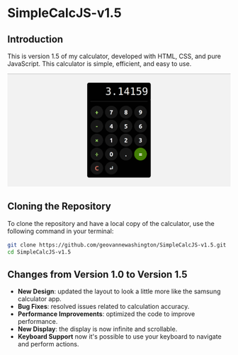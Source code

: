 # SimpleCalcJS-v1.5

## Introduction
This is version 1.5 of my calculator, developed with HTML, CSS, and pure JavaScript. This calculator is simple, efficient, and easy to use.

![Calculator Image](./calculator-project/assets/images/app.png)

## Cloning the Repository
To clone the repository and have a local copy of the calculator, use the following command in your terminal:

```bash
git clone https://github.com/geovannewashington/SimpleCalcJS-v1.5.git
cd SimpleCalcJS-v1.5
```

## Changes from Version 1.0 to Version 1.5

- **New Design**: updated the layout to look a little more like the samsung calculator app.
- **Bug Fixes**: resolved issues related to calculation accuracy.
- **Performance Improvements**: optimized the code to improve performance.
- **New Display**: the display is now infinite and scrollable.
- **Keyboard Support** now it's possible to use your keyboard to navigate and perform actions.


